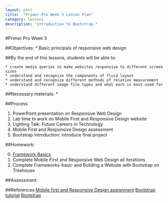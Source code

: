 ```yaml
---
layout: post
title:  "Primer Pro Week 3 Lesson Plan"
category: lessons
description: "Introduction to Bootstrap."
---
```

#Primer Pro Week 3

##Objectives:
	* Basic principals of responsive web design

##By the end of this lessons, students will be able to:

	* create media queries to make websites responsive to different screen sizes
	* understand and recognize the components of fluid layout
	* understand and recognize different methods of relative measurement
	* understand different image file types and what each is best used for

##Necessary materials:
	* 

##Process
1. PowerPoint presentation on Responsive Web Design
2. Lab time to work on Mobile First and Responsive Design website
3. Lighting Talk: Future Careers in Technology
4. Mobile First and Responsive Design assessment
4. Bootstrap introduction: introduce final project

##Homework:

0. [Framework Basics](http://teamtreehouse.com/library/framework-basics)
0. Complete Mobile First and Responsive Web Design all iterations
0. Complete Frameworks-basic and Building a Website with Bootstrap on Treehouse


##Assessment:


##References
[Mobile first and Responsive Design assignment](http://portlandcodeschool.github.io/primer/assignments/mobile-first-responsive-design/)
[Bootstrap tutorial](http://www.tutorialspoint.com/bootstrap/index.htm)
[Bootstrap](http://getbootstrap.com/)
